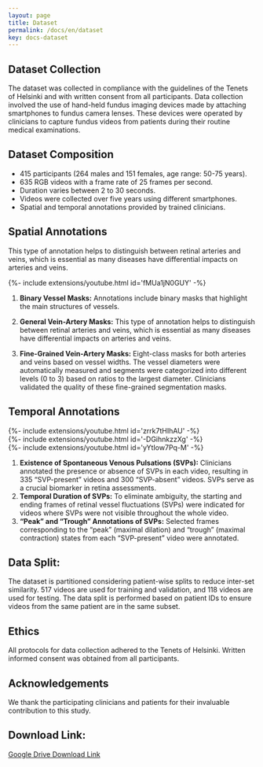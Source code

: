 ```yaml
---
layout: page
title: Dataset
permalink: /docs/en/dataset
key: docs-dataset
---
```



## Dataset Collection


The dataset was collected in compliance with the guidelines of the Tenets of Helsinki and with written consent from all participants. Data collection involved the use of hand-held fundus imaging devices made by attaching smartphones to fundus camera lenses. These devices were operated by clinicians to capture fundus videos from patients during their routine medical examinations.



## Dataset Composition


- 415 participants (264 males and 151 females, age range: 50-75 years).
- 635 RGB videos with a frame rate of 25 frames per second.
- Duration varies between 2 to 30 seconds.
- Videos were collected over five years using different smartphones.
- Spatial and temporal annotations provided by trained clinicians.


## Spatial Annotations


This type of annotation helps to distinguish between retinal arteries and veins, which is essential as many diseases have differential impacts on arteries and veins.

<div>{%- include extensions/youtube.html id='fMUa1jN0GUY' -%}</div>

1. **Binary Vessel Masks:** Annotations include binary masks that highlight the main structures of vessels.

2. **General Vein-Artery Masks:** This type of annotation helps to distinguish between retinal arteries and veins, which is essential as many diseases have differential impacts on arteries and veins.

3. **Fine-Grained Vein-Artery Masks:** Eight-class masks for both arteries and veins based on vessel widths. The vessel diameters were automatically measured and segments were categorized into different levels (0 to 3) based on ratios to the largest diameter. Clinicians validated the quality of these fine-grained segmentation masks.



## Temporal Annotations


<div>{%- include extensions/youtube.html id='zrrk7tHIhAU' -%}</div>



<div>{%- include extensions/youtube.html id='-DGihnkzzXg' -%}</div>



<div>{%- include extensions/youtube.html id='yYtIow7Pq-M' -%}</div>



1. **Existence of Spontaneous Venous Pulsations (SVPs):** Clinicians annotated the presence or absence of SVPs in each video, resulting in 335 “SVP-present” videos and 300 “SVP-absent” videos. SVPs serve as a crucial biomarker in retina assessments.
2. **Temporal Duration of SVPs:** To eliminate ambiguity, the starting and ending frames of retinal vessel fluctuations (SVPs) were indicated for videos where SVPs were not visible throughout the whole video.
3. **“Peak” and “Trough” Annotations of SVPs:** Selected frames corresponding to the “peak” (maximal dilation) and “trough” (maximal contraction) states from each “SVP-present” video were annotated.






## Data Split:

The dataset is partitioned considering patient-wise splits to reduce inter-set similarity. 517 videos are used for training and validation, and 118 videos are used for testing. The data split is performed based on patient IDs to ensure videos from the same patient are in the same subset.



## Ethics

All protocols for data collection adhered to the Tenets of Helsinki. Written informed consent was obtained from all participants.


## Acknowledgements

We thank the participating clinicians and patients for their invaluable contribution to this study.


## Download Link:

[Google Drive Download Link](https://drive.google.com/drive/folders/1rPbRKBS-28yu7AlMJksbrOQ6bGhNkqL1?usp=sharing)





<!-- ## Annotations -->


<!-- 
## Dataset Format






## Download -->